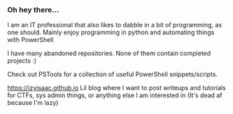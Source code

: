 ### Oh hey there...

I am an IT professional that also likes to dabble in a bit of programming, as one should. Mainly enjoy programming in python and automating things with PowerShell

I have many abandoned repositories. None of them contain completed projects :)

Check out PSTools for a collection of useful PowerShell snippets/scripts.

https://izyisaac.github.io
Lil blog where I want to post writeups and tutorials for CTFs, sys admin things, or anything else I am interested in (It's dead af because I'm lazy)

<!--
**IzyIsaac/izyisaac** is a ✨ _special_ ✨ repository because its `README.md` (this file) appears on your GitHub profile.

Here are some ideas to get you started:

- 🔭 I’m currently working on ...
- 🌱 I’m currently learning ...
- 👯 I’m looking to collaborate on ...
- 🤔 I’m looking for help with ...
- 💬 Ask me about ...
- 📫 How to reach me: ...
- 😄 Pronouns: ...
- ⚡ Fun fact: ...
-->
